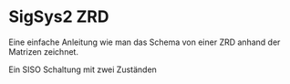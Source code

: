 # SigSys2 ZRD

Eine einfache Anleitung wie man das Schema von einer ZRD anhand der Matrizen zeichnet.

Ein SISO Schaltung mit zwei Zuständen
